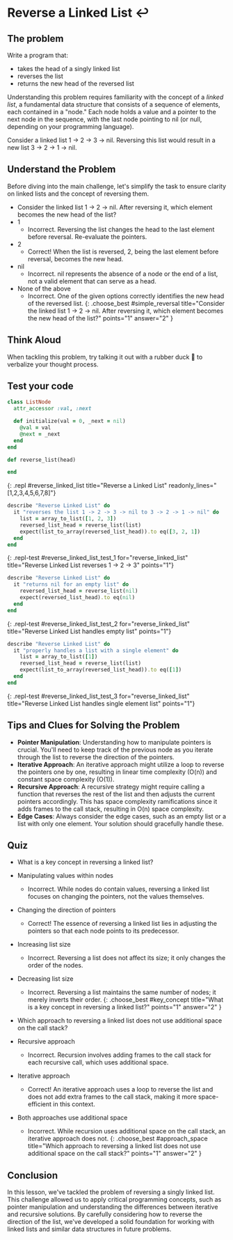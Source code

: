 # Reverse a Linked List ↩️

## The problem
Write a program that:

- takes the head of a singly linked list
- reverses the list
- returns the new head of the reversed list

Understanding this problem requires familiarity with the concept of a *linked list*, a fundamental data structure that consists of a sequence of elements, each contained in a "node." Each node holds a value and a pointer to the next node in the sequence, with the last node pointing to nil (or null, depending on your programming language).

Consider a linked list 1 -> 2 -> 3 -> nil. Reversing this list would result in a new list 3 -> 2 -> 1 -> nil.

## Understand the Problem
Before diving into the main challenge, let's simplify the task to ensure clarity on linked lists and the concept of reversing them.

- Consider the linked list 1 -> 2 -> nil. After reversing it, which element becomes the new head of the list?
- 1
  - Incorrect. Reversing the list changes the head to the last element before reversal. Re-evaluate the pointers.
- 2
  - Correct! When the list is reversed, 2, being the last element before reversal, becomes the new head.
- nil
  - Incorrect. nil represents the absence of a node or the end of a list, not a valid element that can serve as a head.
- None of the above
  - Incorrect. One of the given options correctly identifies the new head of the reversed list.
{: .choose_best #simple_reversal title="Consider the linked list 1 -> 2 -> nil. After reversing it, which element becomes the new head of the list?" points="1" answer="2" }

## Think Aloud
When tackling this problem, try talking it out with a rubber duck 🦆 to verbalize your thought process.

## Test your code
```ruby
class ListNode
  attr_accessor :val, :next

  def initialize(val = 0, _next = nil)
    @val = val
    @next = _next
  end
end

def reverse_list(head)

end
```
{: .repl #reverse_linked_list title="Reverse a Linked List" readonly_lines="[1,2,3,4,5,6,7,8]"}

```ruby
describe "Reverse Linked List" do
  it "reverses the list 1 -> 2 -> 3 -> nil to 3 -> 2 -> 1 -> nil" do
    list = array_to_list([1, 2, 3])
    reversed_list_head = reverse_list(list)
    expect(list_to_array(reversed_list_head)).to eq([3, 2, 1])
  end
end
```
{: .repl-test #reverse_linked_list_test_1 for="reverse_linked_list" title="Reverse Linked List reverses 1 -> 2 -> 3" points="1"}

```ruby
describe "Reverse Linked List" do
  it "returns nil for an empty list" do
    reversed_list_head = reverse_list(nil)
    expect(reversed_list_head).to eq(nil)
  end
end
```
{: .repl-test #reverse_linked_list_test_2 for="reverse_linked_list" title="Reverse Linked List handles empty list" points="1"}

```ruby
describe "Reverse Linked List" do
  it "properly handles a list with a single element" do
    list = array_to_list([1])
    reversed_list_head = reverse_list(list)
    expect(list_to_array(reversed_list_head)).to eq([1])
  end
end
```
{: .repl-test #reverse_linked_list_test_3 for="reverse_linked_list" title="Reverse Linked List handles single element list" points="1"}

## Tips and Clues for Solving the Problem
- **Pointer Manipulation**: Understanding how to manipulate pointers is crucial. You'll need to keep track of the previous node as you iterate through the list to reverse the direction of the pointers.
- **Iterative Approach**: An iterative approach might utilize a loop to reverse the pointers one by one, resulting in linear time complexity (O(n)) and constant space complexity (O(1)).
- **Recursive Approach**: A recursive strategy might require calling a function that reverses the rest of the list and then adjusts the current pointers accordingly. This has space complexity ramifications since it adds frames to the call stack, resulting in O(n) space complexity.
- **Edge Cases**: Always consider the edge cases, such as an empty list or a list with only one element. Your solution should gracefully handle these.

## Quiz
- What is a key concept in reversing a linked list?
- Manipulating values within nodes
  - Incorrect. While nodes do contain values, reversing a linked list focuses on changing the pointers, not the values themselves.
- Changing the direction of pointers
  - Correct! The essence of reversing a linked list lies in adjusting the pointers so that each node points to its predecessor.
- Increasing list size
  - Incorrect. Reversing a list does not affect its size; it only changes the order of the nodes.
- Decreasing list size
  - Incorrect. Reversing a list maintains the same number of nodes; it merely inverts their order.
{: .choose_best #key_concept title="What is a key concept in reversing a linked list?" points="1" answer="2" }

- Which approach to reversing a linked list does not use additional space on the call stack?
- Recursive approach
  - Incorrect. Recursion involves adding frames to the call stack for each recursive call, which uses additional space.
- Iterative approach
  - Correct! An iterative approach uses a loop to reverse the list and does not add extra frames to the call stack, making it more space-efficient in this context.
- Both approaches use additional space
  - Incorrect. While recursion uses additional space on the call stack, an iterative approach does not.
{: .choose_best #approach_space title="Which approach to reversing a linked list does not use additional space on the call stack?" points="1" answer="2" }

## Conclusion
In this lesson, we've tackled the problem of reversing a singly linked list. This challenge allowed us to apply critical programming concepts, such as pointer manipulation and understanding the differences between iterative and recursive solutions. By carefully considering how to reverse the direction of the list, we've developed a solid foundation for working with linked lists and similar data structures in future problems.
